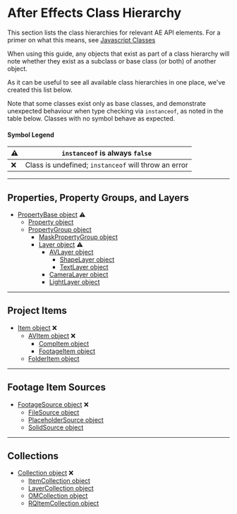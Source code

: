 # After Effects Class Hierarchy

This section lists the class hierarchies for relevant AE API elements. For a primer on what this means, see [Javascript Classes](javascript.md#javascriptclasses)

When using this guide, any objects that exist as part of a class hierarchy will note whether they exist as a subclass or base class (or both) of another object.

As it can be useful to see all available class hierarchies in one place, we've created this list below.

Note that some classes exist only as base classes, and demonstrate unexpected behaviour when type checking via `instanceof`, as noted in the table below. Classes with no symbol behave as expected.

#### Symbol Legend

| ⚠   | `instanceof` is always `false`                       |
|-----|------------------------------------------------------|
| ❌   | Class is undefined; `instanceof` will throw an error |

---

## Properties, Property Groups, and Layers

- [PropertyBase object](../properties/propertybase.md) ⚠
  - [Property object](../properties/property.md)
  - [PropertyGroup object](../properties/propertygroup.md)
    - [MaskPropertyGroup object](../properties/maskpropertygroup.md)
    - [Layer object](../layers/layer.md) ⚠
      - [AVLayer object](../layers/avlayer.md)
        - [ShapeLayer object](../layers/shapelayer.md)
        - [TextLayer object](../layers/textlayer.md)
      - [CameraLayer object](../layers/cameralayer.md)
      - [LightLayer object](../layers/lightlayer.md)

---

## Project Items

- [Item object](../items/item.md) ❌
  - [AVItem object](../items/avitem.md) ❌
    - [CompItem object](../items/compitem.md)
    - [FootageItem object](../items/footageitem.md)
  - [FolderItem object](../items/folderitem.md)

---

## Footage Item Sources

- [FootageSource object](../sources/footagesource.md) ❌
  - [FileSource object](../sources/filesource.md)
  - [PlaceholderSource object](../sources/placeholdersource.md)
  - [SolidSource object](../sources/solidsource.md)

---

## Collections

- [Collection object](../other/collection.md) ❌
  - [ItemCollection object](../items/itemcollection.md)
  - [LayerCollection object](../layers/layercollection.md)
  - [OMCollection object](../renderqueue/omcollection.md)
  - [RQItemCollection object](../renderqueue/rqitemcollection.md)
